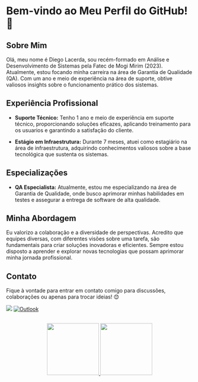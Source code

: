 # Bem-vindo ao Meu Perfil do GitHub! 👋

## Sobre Mim
Olá, meu nome é Diego Lacerda, sou recém-formado em Análise e Desenvolvimento de Sistemas pela Fatec de Mogi Mirim (2023). Atualmente, estou focando minha carreira na área de Garantia de Qualidade (QA). Com um ano e meio de experiência na área de suporte, obtive valiosos insights sobre o funcionamento prático dos sistemas.

## Experiência Profissional
- **Suporte Técnico:** Tenho 1 ano e meio de experiência em suporte técnico, proporcionando soluções eficazes, aplicando treinamento para os usuarios e garantindo a satisfação do cliente.

- **Estágio em Infraestrutura:** Durante 7 meses, atuei como estagiário na área de infraestrutura, adquirindo conhecimentos valiosos sobre a base tecnológica que sustenta os sistemas.

## Especializações
- **QA Especialista:** Atualmente, estou me especializando na área de Garantia de Qualidade, onde busco aprimorar minhas habilidades em testes e assegurar a entrega de software de alta qualidade.

## Minha Abordagem
Eu valorizo a colaboração e a diversidade de perspectivas. Acredito que equipes diversas, com diferentes visões sobre uma tarefa, são fundamentais para criar soluções inovadoras e eficientes.
Sempre estou disposto a aprender e explorar novas tecnologias que possam aprimorar minha jornada profissional.

## Contato
Fique à vontade para entrar em contato comigo para discussões, colaborações ou apenas para trocar ideias! 😊

<div>
<a href="https://www.linkedin.com/in/diego-de-lacerda-costa-a37963169" target="_blank"><img src="https://img.shields.io/badge/-LinkedIn-%230077B5?style=for-the-badge&logo=linkedin&logoColor=white" target="_blank"></a>
<a href="mailto:diego_costa72@hotmail.com?subject &body" target="_blank"><img src="https://img.shields.io/badge/-Outlook-%230078D4?style=for-the-badge&logo=microsoft-outlook&logoColor=white" alt="Outlook"></a>
</div>

##

<div align="center">
  <a href="https://github.com/Lacerda72">
  <img height="140em" src="https://github-readme-stats.vercel.app/api?username=Lacerda72&show_icons=true&theme=dracula&include_all_commits=true&count_private=true"/>
  <img height="140em" src="https://github-readme-stats.vercel.app/api/top-langs/?username=Lacerda72&layout=compact&langs_count=7&theme=dracula"/>
</div>

 ##

